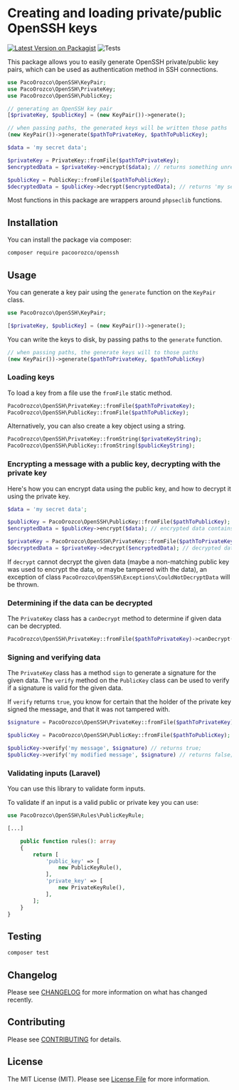 # Creating and loading private/public OpenSSH keys

[![Latest Version on Packagist](https://img.shields.io/packagist/v/pacoorozco/openssh.svg?style=flat-square)](https://packagist.org/packages/spatie/crypto)
![Tests](https://github.com/pacoorozco/openssh/workflows/Tests/badge.svg)


This package allows you to easily generate OpenSSH private/public key pairs, which can be used as authentication method in SSH connections.

```php
use PacoOrozco\OpenSSH\KeyPair;
use PacoOrozco\OpenSSH\PrivateKey;
use PacoOrozco\OpenSSH\PublicKey;

// generating an OpenSSH key pair
[$privateKey, $publicKey] = (new KeyPair())->generate();

// when passing paths, the generated keys will be written those paths
(new KeyPair())->generate($pathToPrivateKey, $pathToPublicKey);

$data = 'my secret data';

$privateKey = PrivateKey::fromFile($pathToPrivateKey);
$encryptedData = $privateKey->encrypt($data); // returns something unreadable

$publicKey = PublicKey::fromFile($pathToPublicKey);
$decryptedData = $publicKey->decrypt($encryptedData); // returns 'my secret data'
```

Most functions in this package are wrappers around `phpseclib` functions.

## Installation

You can install the package via composer:

```bash
composer require pacoorozco/openssh
```

## Usage

You can generate a key pair using the `generate` function on the `KeyPair` class.

```php
use PacoOrozco\OpenSSH\KeyPair;

[$privateKey, $publicKey] = (new KeyPair())->generate();
```

You can write the keys to disk, by passing paths to the `generate` function.

```php
// when passing paths, the generate keys will to those paths
(new KeyPair())->generate($pathToPrivateKey, $pathToPublicKey)
```

### Loading keys

To load a key from a file use the `fromFile` static method.

```php
PacoOrozco\OpenSSH\PrivateKey::fromFile($pathToPrivateKey);
PacoOrozco\OpenSSH\PublicKey::fromFile($pathToPublicKey);
```

Alternatively, you can also create a key object using a string.

```php
PacoOrozco\OpenSSH\PrivateKey::fromString($privateKeyString);
PacoOrozco\OpenSSH\PublicKey::fromString($publicKeyString);
```

### Encrypting a message with a public key, decrypting with the private key

Here's how you can encrypt data using the public key, and how to decrypt it using the private key.

```php
$data = 'my secret data';

$publicKey = PacoOrozco\OpenSSH\PublicKey::fromFile($pathToPublicKey);
$encryptedData = $publicKey->encrypt($data); // encrypted data contains something unreadable

$privateKey = PacoOrozco\OpenSSH\PrivateKey::fromFile($pathToPrivateKey);
$decryptedData = $privateKey->decrypt($encryptedData); // decrypted data contains 'my secret data'
```

If `decrypt` cannot decrypt the given data (maybe a non-matching public key was used to encrypt the data, or maybe tampered with the data), an exception of class `PacoOrozco\OpenSSH\Exceptions\CouldNotDecryptData` will be thrown.

### Determining if the data can be decrypted

The `PrivateKey` class has a `canDecrypt` method to determine if given data can be decrypted.

```php
PacoOrozco\OpenSSH\PrivateKey::fromFile($pathToPrivateKey)->canDecrypt($data); // returns a boolean;
```

### Signing and verifying data

The `PrivateKey` class has a method `sign` to generate a signature for the given data. The `verify` method on the `PublicKey` class can be used to verify if a signature is valid for the given data.

If `verify` returns `true`, you know for certain that the holder of the private key signed the message, and that it was not tampered with.

```php
$signature = PacoOrozco\OpenSSH\PrivateKey::fromFile($pathToPrivateKey)->sign('my message'); // returns a string

$publicKey = PacoOrozco\OpenSSH\PublicKey::fromFile($pathToPublicKey);

$publicKey->verify('my message', $signature) // returns true;
$publicKey->verify('my modified message', $signature) // returns false;
```

### Validating inputs (Laravel)

You can use this library to validate form inputs. 

To validate if an input is a valid public or private key you can use:
```php
use PacoOrozco\OpenSSH\Rules\PublicKeyRule;

[...]

    public function rules(): array
    {
        return [
            'public_key' => [
                new PublicKeyRule(),
            ],
            'private_key' => [
                new PrivateKeyRule(),
            ],
        ];
    }
}
```

## Testing

``` bash
composer test
```

## Changelog

Please see [CHANGELOG](CHANGELOG.md) for more information on what has changed recently.

## Contributing

Please see [CONTRIBUTING](CONTRIBUTING.md) for details.

## License

The MIT License (MIT). Please see [License File](LICENSE.md) for more information.
